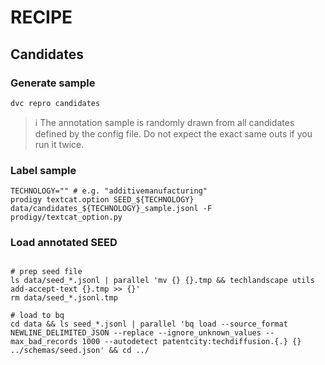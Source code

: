 # RECIPE

## Candidates

### Generate sample

````shell
dvc repro candidates
````

> :information_source: The annotation sample is randomly drawn from all candidates defined by the config file. Do not expect the exact same outs if you run it twice.

### Label sample

````shell
TECHNOLOGY="" # e.g. "additivemanufacturing"
prodigy textcat.option SEED_${TECHNOLOGY} data/candidates_${TECHNOLOGY}_sample.jsonl -F prodigy/textcat_option.py
````

### Load annotated SEED

```shell

# prep seed file
ls data/seed_*.jsonl | parallel 'mv {} {}.tmp && techlandscape utils add-accept-text {}.tmp >> {}'
rm data/seed_*.jsonl.tmp

# load to bq
cd data && ls seed_*.jsonl | parallel 'bq load --source_format NEWLINE_DELIMITED_JSON --replace --ignore_unknown_values --max_bad_records 1000 --autodetect patentcity:techdiffusion.{.} {} ../schemas/seed.json' && cd ../ 

```